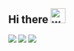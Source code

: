 ## Hi there <img src="https://media.giphy.com/media/hvRJCLFzcasrR4ia7z/giphy.gif" alt="waving-hand" width="30px">

![](https://github-profile-summary-cards.vercel.app/api/cards/profile-details?username=ognis1205)
![](https://github-profile-summary-cards.vercel.app/api/cards/repos-per-language?username=ognis1205)
![](https://github-profile-summary-cards.vercel.app/api/cards/most-commit-language?username=ognis1205)

<!--
[![trophy](https://github-profile-trophy.vercel.app/?username=ognis1205)](https://github.com/ryo-ma/github-profile-trophy)
**ognis1205/ognis1205** is a ✨ _special_ ✨ repository because its `README.md` (this file) appears on your GitHub profile.

Here are some ideas to get you started:

- 🔭 I’m currently working on ...
- 🌱 I’m currently learning ...
- 👯 I’m looking to collaborate on ...
- 🤔 I’m looking for help with ...
- 💬 Ask me about ...
- 📫 How to reach me: ...
- 😄 Pronouns: ...
- ⚡ Fun fact: ...
-->
